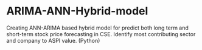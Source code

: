 # ARIMA-ANN-Hybrid-model
Creating ANN-ARIMA based hybrid model for predict both long term and short-term stock price forecasting in CSE. Identify most contributing sector and company to ASPI value. (Python)
